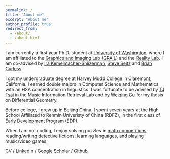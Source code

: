```yaml
---
permalink: /
title: "About me"
excerpt: "About me"
author_profile: true
redirect_from: 
  - /about/
  - /about.html
---
```


I am currently a first year Ph.D. student at [University of Washington](https://www.washington.edu), where I am affiliated to the [Graphics and Imaging Lab (GRAIL)](https://grail.cs.washington.edu) and the [Reality Lab](https://realitylab.uw.edu). I am co-advised by [Ira Kemelmacher-Shlizerman](https://www.irakemelmacher.com), [Steve Seitz](https://www.smseitz.com) and [Brian Curless](https://homes.cs.washington.edu/~curless/). 

I got my undergraduate degree at [Harvey Mudd College](https://www.hmc.edu) in Claremont, California. I earned double majors in Computer Science and Mathematics with an HSA concentration in linguistics. I was fortunate to be advised by [TJ Tsai](http://pages.hmc.edu/ttsai/) in the Music Information Retrieval Lab and by [Weiqing Gu](https://math.hmc.edu/gu/) for my thesis on Differential Geometry. 

Before college, I grew up in Beijing China. I spent seven years at the High School Affiliated to Renmin Univeristy of China (RDFZ), in the first class of Early Development Program (EDP). 

When I am not coding, I enjoy solving puzzles in [math competitions](https://www.maa.org/math-competitions/putnam-competition), reading/writing detective fictions, learning languages, and playing music/video games. 



[CV](blob/master/files/CV_2021.pdf) / [LinkedIn](https://www.linkedin.com/in/mengyi-shan-8581a6149/) / [Google Scholar](https://scholar.google.com/citations?user=ik5hvqAAAAAJ&hl=en) / [Github](https://github.com/Shanmy)
